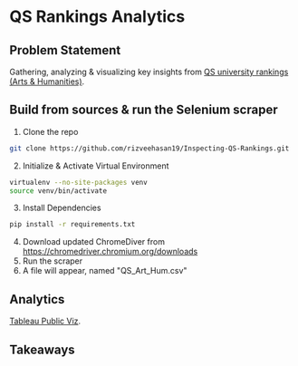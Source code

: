 # QS Rankings Analytics


## Problem Statement
Gathering, analyzing & visualizing key insights from [QS university rankings (Arts & Humanities)](https://www.topuniversities.com/university-rankings/university-subject-rankings/2022/arts-humanities). <br/> 


## Build from sources & run the Selenium scraper
1. Clone the repo
~~~bash
git clone https://github.com/rizveehasan19/Inspecting-QS-Rankings.git
~~~
2. Initialize & Activate Virtual Environment
~~~bash
virtualenv --no-site-packages venv
source venv/bin/activate
~~~
3. Install Dependencies
~~~bash
pip install -r requirements.txt
~~~
4. Download updated ChromeDiver from https://chromedriver.chromium.org/downloads
5. Run the scraper
6. A file will appear, named "QS_Art_Hum.csv"


## Analytics
[Tableau Public Viz](https://public.tableau.com/app/profile/md.rizvee.hasan/viz/QSRankingsInfographicsArtsHumanities/Dashboard1). <br/>

## Takeaways
